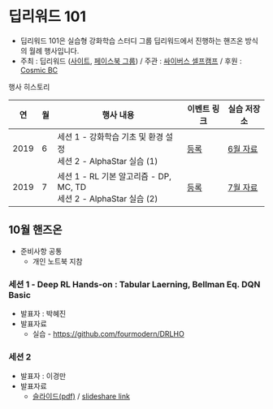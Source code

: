 # 딥리워드 101

* 딥리워드 101은 실습형 강화학습 스터디 그룹 딥리워드에서 진행하는 핸즈온 방식의 월례 행사입니다.
* 주최 : 딥리워드 ([사이트](https://deepreward.github.io/), [페이스북 그룹](https://www.facebook.com/groups/DeepReward/)) / 주관 : [싸이버스 셀프캠프](https://www.facebook.com/selfcamp/) / 후원 : [Cosmic BC](https://web.facebook.com/official.CosmicBC/)

행사 히스토리 

| 연  | 월  | 행사 내용 | 이벤트 링크 | 실습 저장소 
| ------------- | ------------- | ------------- | ------------- | ------------- |
|2019| 6  | 세션 1 - 강화학습 기초 및 환경 설정 <br> 세션 2 - AlphaStar 실습 (1)  | [등록](https://festa.io/events/341)  | [6월 자료](2019/06/) |
|2019| 7  | 세션 1 - RL 기본 알고리즘 - DP, MC, TD <br> 세션 2 - AlphaStar 실습 (2)  | [등록](https://festa.io/events/383)  | [7월 자료](2019/07/) |


## 10월 핸즈온 

* 준비사항 공통 
  * 개인 노트북 지참
  
### 세션 1 - Deep RL Hands-on : Tabular Laerning, Bellman Eq. DQN Basic  
  * 발표자 : 박혜진 
  * 발표자료 
    * 실습 - https://github.com/fourmodern/DRLHO

### 세션 2  
  * 발표자 : 이경만
  * 발표자료 
    * [슬라이드(pdf)](/2019/10/resrc/Unity-ML-Agent-Quick-Guide.pdf) / [slideshare link](https://www.slideshare.net/ssuser04bc10/unity-ml-agent-quick-guide)
